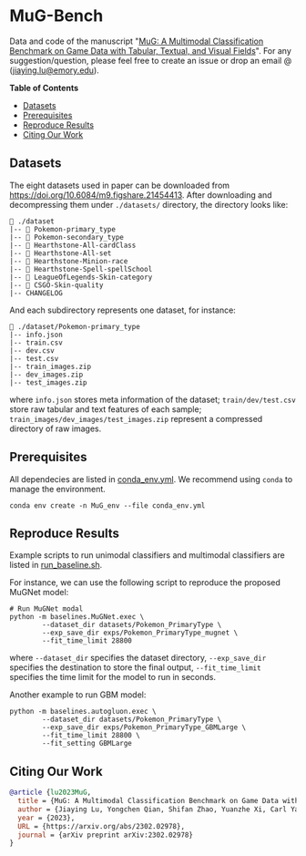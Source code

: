 # MuG-Bench

Data and code of the manuscript "[MuG: A Multimodal Classification Benchmark on Game Data with Tabular, Textual, and Visual Fields](https://arxiv.org/abs/2302.02978)".
For any suggestion/question, please feel free to create an issue or drop an email @ ([jiaying.lu@emory.edu](mailto:jiaying.lu@emory.edu)).


**Table of Contents**

- [Datasets](#datasets)
- [Prerequisites](#prerequisites)
- [Reproduce Results](#reproduce-results)
- [Citing Our Work](#citing-our-work)

## Datasets

The eight datasets used in paper can be downloaded from https://doi.org/10.6084/m9.figshare.21454413.
After downloading and decompressing them under `./datasets/` directory, the directory looks like:

```
📁 ./dataset
|-- 📁 Pokemon-primary_type
|-- 📁 Pokemon-secondary_type
|-- 📁 Hearthstone-All-cardClass
|-- 📁 Hearthstone-All-set
|-- 📁 Hearthstone-Minion-race
|-- 📁 Hearthstone-Spell-spellSchool
|-- 📁 LeagueOfLegends-Skin-category
|-- 📁 CSGO-Skin-quality
|-- CHANGELOG
```

And each subdirectory represents one dataset, for instance:

```
📁 ./dataset/Pokemon-primary_type
|-- info.json
|-- train.csv
|-- dev.csv
|-- test.csv
|-- train_images.zip
|-- dev_images.zip
|-- test_images.zip
```

where `info.json` stores meta information of the dataset;
`train/dev/test.csv` store raw tabular and text features of each sample;
`train_images/dev_images/test_images.zip` represent a compressed directory of raw images.

## Prerequisites

All dependecies are listed in [conda_env.yml](conda_env.yml). We recommend using `conda` to manage the environment.

```
conda env create -n MuG_env --file conda_env.yml
```


## Reproduce Results

Example scripts to run unimodal classifiers and multimodal classifiers are listed in [run_baseline.sh](run_baseline.sh).

For instance, we can use the following script to reproduce the proposed MuGNet model:

```Shell
# Run MuGNet modal
python -m baselines.MuGNet.exec \
        --dataset_dir datasets/Pokemon_PrimaryType \
        --exp_save_dir exps/Pokemon_PrimaryType_mugnet \
        --fit_time_limit 28800 
```
where `--dataset_dir` specifies the dataset directory, `--exp_save_dir` specifies the destination to store the final output, `--fit_time_limit` specifies the time limit for the model to run in seconds.

Another example to run GBM model:

```Shell
python -m baselines.autogluon.exec \
        --dataset_dir datasets/Pokemon_PrimaryType \
        --exp_save_dir exps/Pokemon_PrimaryType_GBMLarge \
        --fit_time_limit 28800 \
        --fit_setting GBMLarge
```

## Citing Our Work

```bibtex
@article {lu2023MuG,
  title = {MuG: A Multimodal Classification Benchmark on Game Data with Tabular, Textual, and Visual Fields},
  author = {Jiaying Lu, Yongchen Qian, Shifan Zhao, Yuanzhe Xi, Carl Yang},
  year = {2023},
  URL = {https://arxiv.org/abs/2302.02978},
  journal = {arXiv preprint arXiv:2302.02978}
}
```
